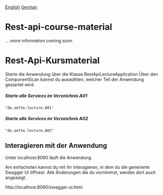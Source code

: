 [English](#Rest-api-course-material) 
[German](#Rest-Api-Kursmaterial)

# Rest-api-course-material

... more information coming soon
    
# Rest-Api-Kursmaterial 

Starte die Anwendung über die Klasse RestApiLectureApplication
Über den ComponentScan kannst du auswählen, welcher Teil der Anwendung gestartet wird.

##### Starte alle Services im Verzeichnis A01 

    "de.oette.lecture.A01"
    
##### Starte alle Services im Verzeichnis A02

    "de.oette.lecture.A02"
    
## Interagieren mit der Anwendung

Unter localhost:8090 läuft die Anwendung

Am einfachsten kannst du mit ihr interagieren, in dem du die 
generierte Swagger UI öffnest. Alle Änderungen die du vornimmst, werden dort auch angezeigt.

http://localhost:8090/swagger-ui.html 